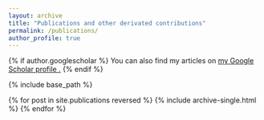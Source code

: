```yaml
---
layout: archive
title: "Publications and other derivated contributions"
permalink: /publications/
author_profile: true
---
```


{% if author.googlescholar %}
  You can also find my articles on 
  <u><a href="{{author.googlescholar}}">
  my Google Scholar profile
  </a>.</u>
{% endif %}

{% include base_path %}

{% for post in site.publications reversed %}
  {% include archive-single.html %}
{% endfor %}
